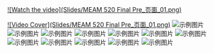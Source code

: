 [![Watch the video](Slides/MEAM 520 Final Pre_页面_01.png)](https://www.bilibili.com/video/BV1VG32erEhs/?spm_id_from=333.999.0.0)


[![Video Cover](Slides/MEAM 520 Final Pre_页面_01.png)]([Pic/videoplayback.mp4](https://www.bilibili.com/video/BV1VG32erEhs/?spm_id_from=333.999.0.0))
![示例图片](Report/MEAM_520_Final_Project_页面_01.png)
![示例图片](Report/MEAM_520_Final_Project_页面_02.png)
![示例图片](Report/MEAM_520_Final_Project_页面_03.png)
![示例图片](Report/MEAM_520_Final_Project_页面_04.png)
![示例图片](Report/MEAM_520_Final_Project_页面_05.png)
![示例图片](Report/MEAM_520_Final_Project_页面_06.png)
![示例图片](Report/MEAM_520_Final_Project_页面_07.png)
![示例图片](Report/MEAM_520_Final_Project_页面_08.png)
![示例图片](Report/MEAM_520_Final_Project_页面_09.png)
![示例图片](Report/MEAM_520_Final_Project_页面_10.png)
![示例图片](Report/MEAM_520_Final_Project_页面_11.png)
![示例图片](Report/MEAM_520_Final_Project_页面_12.png)
